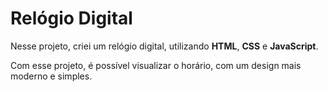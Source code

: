 # Relógio Digital

Nesse projeto, criei um relógio digital, utilizando **HTML**, **CSS** e **JavaScript**.

Com esse projeto, é possível visualizar o horário, com um design mais moderno e simples.
